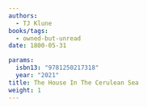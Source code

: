 ```yaml
---
authors:
  - TJ Klune
books/tags:
  - owned-but-unread
date: 1800-05-31

params:
  isbn13: "9781250217318"
  year: "2021"
title: The House In The Cerulean Sea
weight: 1
---
```


<!--more-->
